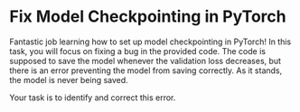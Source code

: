 # Fix Model Checkpointing in PyTorch

Fantastic job learning how to set up model checkpointing in PyTorch! In this task, you will focus on fixing a bug in the provided code. The code is supposed to save the model whenever the validation loss decreases, but there is an error preventing the model from saving correctly. As it stands, the model is never being saved.

Your task is to identify and correct this error.
